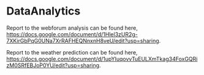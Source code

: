 # DataAnalytics

Report to the webforum analysis can be found here, https://docs.google.com/document/d/1Hlel3zUR2g-7XKirGbPqG0UNa7XrRAFHEQNnxnH8veU/edit?usp=sharing.

Report to the weather prediction can be found here, https://docs.google.com/document/d/1upYIuqovvTuEULXmTkag34FoxGQRizM0SRfEBJoP0YU/edit?usp=sharing.
